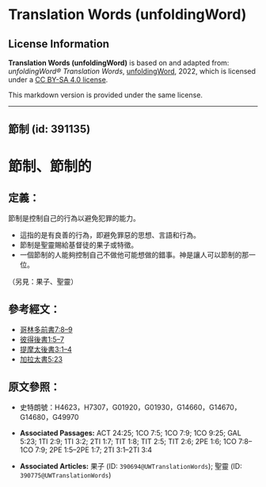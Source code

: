 # Translation Words (unfoldingWord)

## License Information

**Translation Words (unfoldingWord)** is based on and adapted from: _unfoldingWord® Translation Words_, [unfoldingWord](https://unfoldingword.org/utw), 2022, which is licensed under a [CC BY-SA 4.0 license](https://creativecommons.org/licenses/by-sa/4.0/legalcode.en).

This markdown version is provided under the same license.



--------------------------------

## 節制 (id: 391135)

節制、節制的
======

定義：
---

節制是控制自己的行為以避免犯罪的能力。

* 這指的是有良善的行為，即避免罪惡的思想、言語和行為。
* 節制是聖靈賜給基督徒的果子或特徵。
* 一個節制的人能夠控制自己不做他可能想做的錯事。神是讓人可以節制的那一位。

（另見：果子、聖靈）

參考經文：
-----

* [哥林多前書7:8–9](https://ref.ly/1Cor7:8-1Cor7:9)
* [彼得後書1:5–7](https://ref.ly/2Pet1:5-2Pet1:7)
* [提摩太後書3:1–4](https://ref.ly/2Tim3:1-2Tim3:4)
* [加拉太書5:23](https://ref.ly/Gal5:23)

原文參照：
-----

* 史特朗號：H4623，H7307，G01920，G01930，G14660，G14670，G14680，G49970

* **Associated Passages:** ACT 24:25; 1CO 7:5; 1CO 7:9; 1CO 9:25; GAL 5:23; 1TI 2:9; 1TI 3:2; 2TI 1:7; TIT 1:8; TIT 2:5; TIT 2:6; 2PE 1:6; 1CO 7:8–1CO 7:9; 2PE 1:5–2PE 1:7; 2TI 3:1–2TI 3:4
* **Associated Articles:** 果子 (ID: `390694@UWTranslationWords`); 聖靈 (ID: `390775@UWTranslationWords`)

